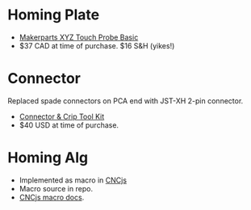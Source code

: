 # Homing Plate
* [Makerparts XYZ Touch Probe Basic](https://makerparts.ca/products/makerparts-xyz-touch-plate)
* $37 CAD at time of purchase.  $16 S&H (yikes!)

# Connector
Replaced spade connectors on PCA end with JST-XH 2-pin connector.
* [Connector & Crip Tool Kit](https://www.amazon.com/gp/product/B07ZK5F8HP/)
* $40 USD at time of purchase.

# Homing Alg
* Implemented as macro in [CNCjs](https://cnc.js.org/)
* Macro source in repo.
* [CNCjs macro docs](https://github.com/cncjs/CNCjs-Macros).

